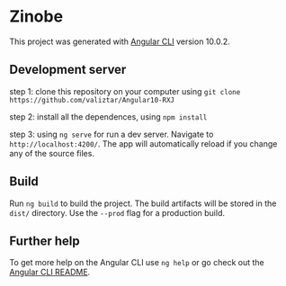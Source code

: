 # Zinobe

This project was generated with [Angular CLI](https://github.com/angular/angular-cli) version 10.0.2.

## Development server

step 1: clone this repository on your computer using `git clone https://github.com/valiztar/Angular10-RXJ`

step 2: install all the dependences, using `npm install`

step 3: using `ng serve` for run a dev server. Navigate to `http://localhost:4200/`. The app will automatically reload if you change any of the source files.

## Build

Run `ng build` to build the project. The build artifacts will be stored in the `dist/` directory. Use the `--prod` flag for a production build.

## Further help

To get more help on the Angular CLI use `ng help` or go check out the [Angular CLI README](https://github.com/angular/angular-cli/blob/master/README.md).
